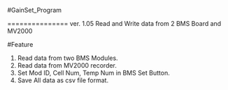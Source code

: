 #GainSet_Program

===============
ver. 1.05
Read and Write data from 2 BMS Board and MV2000 


#Feature
1. Read data from two BMS Modules.
2. Read data from MV2000 recorder.
3. Set Mod ID, Cell Num, Temp Num in BMS Set Button.
4. Save All data as csv file format.
